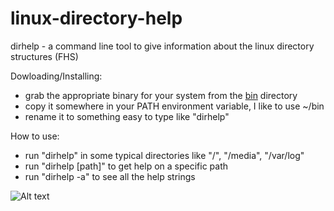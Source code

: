 linux-directory-help
====================

dirhelp - a command line tool to give information about the linux directory structures (FHS)

Dowloading/Installing:
- grab the appropriate binary for your system from the [bin](/bin) directory
- copy it somewhere in your PATH environment variable, I like to use ~/bin
- rename it to something easy to type like "dirhelp"

How to use:
- run "dirhelp" in some typical directories like "/", "/media", "/var/log"
- run "dirhelp [path]" to get help on a specific path
- run "dirhelp -a" to see all the help strings

![Alt text](http://github.com/jrenner/linux-directory-help/raw/master/dirhelp.png "screenshot")

